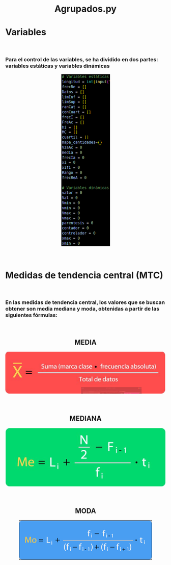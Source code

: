 <center>
<head>
    <title>
    Agrupados.py
    </title>
<head>
<h1>Agrupados.py<h1>
</center>

<h1>Variables</h1>
<br>
<h3>Para el control de las variables, se ha dividido en dos partes: variables estáticas y variables dinámicas</h3>
<center>

![IMAGEN](VARIABLES.png)

</center>
<br>
<h1>Medidas de tendencia central (MTC)</h1>
<br>
<h3>En las medidas de tendencia central, los valores que se buscan obtener son media mediana y moda, obtenidas a partir de las siguientes fórmulas:</h3>
<br>
<center>
<h2>MEDIA</h2>

![IMAGEN](MEDIA.png)

<br>
<h2>MEDIANA</h2>

![IMAGEN](MEDIANA.png)

<br>
<h2>MODA</h2>

![IMAGEN](MODA.png)
</center>